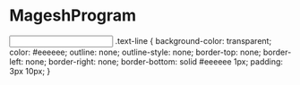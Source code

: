 # MageshProgram

<input type="text" class="text-line" />
.text-line {
    background-color: transparent;
    color: #eeeeee;
    outline: none;
    outline-style: none;
    border-top: none;
    border-left: none;
    border-right: none;
    border-bottom: solid #eeeeee 1px;
    padding: 3px 10px;
}
